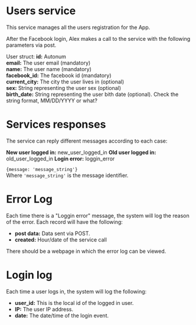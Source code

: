 Users service
=============
This service manages all the users registration for the App.


After the Facebook login, Alex makes a call to the service with the
following parameters via post.

User struct:
__id:__ Autonum  
__email:__ The user email (mandatory)  
__name:__ The user name (mandatory)  
__facebook_id:__ The facebook id (mandatory)  
__current_city:__ The city the user lives in (optional)  
__sex:__ String representing the user sex (optional)  
__birth_date:__ String representing the user bith date (optional). Check
the string format, MM/DD/YYYY or what?  

Services responses
==================
The service can reply different messages according to each case:

__New user logged in:__ new_user_logged_in
__Old user logged in:__ old_user_logged_in
__Login error:__ loggin_error

`{message: 'message_string'}`  
Where `'message_string'` is the message identifier.


Error Log
=========
Each time there is a "Loggin error" message, the system will log the
reason of the error. Each record will have the following:  

* __post data:__ Data sent via POST.  
* __created:__ Hour/date of the service call  

There should be a webpage in which the error log can be viewed.

Login log
=========
Each time a user logs in, the system will log the following:

* __user_id:__ This is the local id of the logged in user.  
* __IP:__ The user IP address.  
* __date:__ The date/time of the login event.  
